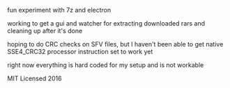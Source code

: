 fun experiment with 7z and electron

working to get a gui and watcher for extracting downloaded rars and cleaning up
after it's done

hoping to do CRC checks on SFV files, but I haven't been able to get native
SSE4_CRC32 processor instruction set to work yet

right now everything is hard coded for my setup and is not workable

MIT Licensed 2016
